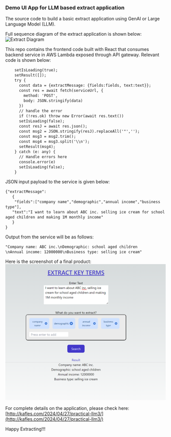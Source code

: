 ### Demo UI App for LLM based extract application
The source code to build a basic extract application using GenAI or Large Language Model (LLM). 

Full sequence diagram of the extract application is shown below: 
![Extract Diagram](arch.PNG)


This repo contains the frontend code built with React that consumes backend service in AWS Lambda exposed through API gateway. Relevant code is shown below:  
```
    setIsLoading(true);
    setResult([]);
    try {
      const data = {extractMessage: {fields:fields, text:text}};
      const res = await fetch(serviceUrl, {
        method: 'POST',
        body: JSON.stringify(data)
      })
      // handle the error
      if (!res.ok) throw new Error(await res.text())
      setIsLoading(false);
      const resJ = await res.json();
      const msg2 = JSON.stringify(resJ).replaceAll('"','');
      const msg3 = msg2.trim();
      const msg4 = msg3.split('\\n');
      setResult(msg4);
    } catch (e: any) {
      // Handle errors here
      console.error(e)
      setIsLoading(false);
    }
```

JSON input payload to the service is given below:
```
{"extractMessage":
   {
    "fields":["company name","demographic","annual income","business type"],
   "text":"I want to learn about ABC inc. selling ice cream for school aged children and making 1M monthly income"
   }
}
```
Output from the service will be as follows:

```
"Company name: ABC inc.\nDemographic: school aged children
\nAnnual income: 12000000\nBusiness type: selling ice cream"
```

Here is the screenshot of a final product:
![Extract UI](extract.PNG)


For complete details on the application, please check here: [http://kafles.com/2024/04/27/practical-llm3/](http://kafles.com/2024/04/27/practical-llm3/)

Happy Extracting!!!
